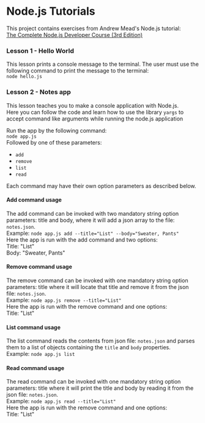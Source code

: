 # Node.js Tutorials
This project contains exercises from Andrew Mead's Node.js tutorial:  
[The Complete Node.js Developer Course (3rd Edition)](https://www.udemy.com/course/the-complete-nodejs-developer-course-2/)

### Lesson 1 - Hello World
This lesson prints a console message to the terminal. The user must use the following command to print the message to the terminal:  
`node hello.js`

### Lesson 2 - Notes app
This lesson teaches you to make a console application with Node.js.  
Here you can follow the code and learn how to use the library `yargs` to accept command like arguments while running the node.js application  

Run the app by the following command:  
`node app.js`  
Followed by one of these parameters:
- `add`
- `remove`
- `list`
- `read`  

Each command may have their own option parameters as described below.

#### Add command usage  
The add command can be invoked with two mandatory string option parameters: title and body, where it will add a json array to the file: `notes.json`.  
Example: `node app.js add --title="List" --body="Sweater, Pants"`  
Here the app is run with the add command and two options:  
Title: "List"  
Body: "Sweater, Pants"

#### Remove command usage  
The remove command can be invoked with one mandatory string option parameters: title where it will locate that title and remove it from the json file: `notes.json`.  
Example: `node app.js remove --title="List"`  
Here the app is run with the remove command and one options:  
Title: "List"  

#### List command usage  
The list command reads the contents from json file: `notes.json` and parses them to a list of objects containing the `title` and `body` properties.  
Example: `node app.js list`  

#### Read command usage  
The read command can be invoked with one mandatory string option parameters: title where it will print the title and body by reading it from the json file: `notes.json`.  
Example: `node app.js read --title="List"`  
Here the app is run with the remove command and one options:  
Title: "List"  
